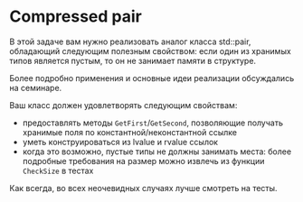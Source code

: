 # Compressed pair

В этой задаче вам нужно реализовать аналог класса std::pair, обладающий следующим полезным свойством:
если один из хранимых типов является пустым, то он не занимает памяти в структуре.

Более подробно применения и основные идеи реализации обсуждались на семинаре.

Ваш класс должен удовлетворять следующим свойствам:
* предоставлять методы `GetFirst`/`GetSecond`, позволяющие получать хранимые поля по константной/неконстантной ссылке
* уметь конструироваться из lvalue и rvalue ссылок
* когда это возможно, пустые типы не должны занимать места: более подробные требования на размер можно извлечь из функции `CheckSize` в тестах

Как всегда, во всех неочевидных случаях лучше смотреть на тесты.


